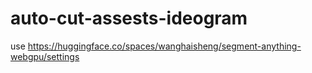 # auto-cut-assests-ideogram
use https://huggingface.co/spaces/wanghaisheng/segment-anything-webgpu/settings
